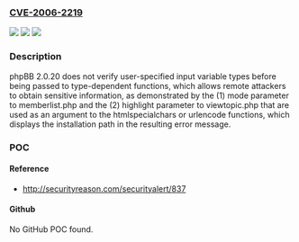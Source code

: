 ### [CVE-2006-2219](https://cve.mitre.org/cgi-bin/cvename.cgi?name=CVE-2006-2219)
![](https://img.shields.io/static/v1?label=Product&message=n%2Fa&color=blue)
![](https://img.shields.io/static/v1?label=Version&message=n%2Fa&color=blue)
![](https://img.shields.io/static/v1?label=Vulnerability&message=n%2Fa&color=brighgreen)

### Description

phpBB 2.0.20 does not verify user-specified input variable types before being passed to type-dependent functions, which allows remote attackers to obtain sensitive information, as demonstrated by the (1) mode parameter to memberlist.php and the (2) highlight parameter to viewtopic.php that are used as an argument to the htmlspecialchars or urlencode functions, which displays the installation path in the resulting error message.

### POC

#### Reference
- http://securityreason.com/securityalert/837

#### Github
No GitHub POC found.

